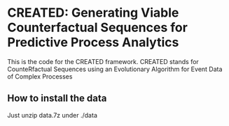 # CREATED: Generating Viable Counterfactual Sequences for Predictive Process Analytics

This is the code for the CREATED framework. CREATED stands for CounteRfactual Sequences using an Evolutionary Algorithm for Event Data of Complex Processes


## How to install the data
Just unzip data.7z under ./data

